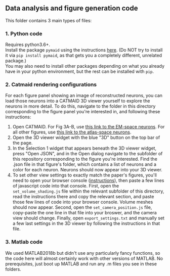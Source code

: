 ## Data analysis and figure generation code
This folder contains 3 main types of files:

### 1. Python code
Requires python3.6+.<br>
Install the package `pymaid` using the instructions [here](https://pymaid.readthedocs.io/en/latest/source/install.html). (Do NOT try to install it via `pip install pymaid`, as that gets you a completely different, unrelated package.)<br>
You may also need to install other packages depending on what you already have in your python environment, but the rest can be installed with `pip`.


### 2. Catmaid rendering configurations
For each figure panel showing an image of reconstructed neurons, you can load those neurons into a CATMAID 3D viewer yourself to explore the neurons in more detail. To do this, navigate to the folder in this directory corresponding to the figure panel you're interested in, and following these instructions:
1. Open CATMAID. For Fig 3A-B, use [this link to the EM-space neurons](https://catmaid3.hms.harvard.edu/catmaidvnc/?pid=2&zp=168300&yp=583144.5&xp=186030.9&tool=tracingtool&sid0=10&s0=7). For all other figures, use [this link to the atlas-space neurons](https://catmaid3.hms.harvard.edu/catmaidvnc/?pid=59&zp=71200&yp=268000&xp=131600&tool=tracingtool&sid0=49&s0=1).
2. Open the 3D viewer widget with the blue "3D" button on the top bar of the page.
3. In the Selection 1 widget that appears beneath the 3D viewer widget, press "Open JSON", and in the Open dialog navigate to the subfolder of this repository corresponding to the figure you're interested. Find the .json file in that figure's folder, which contains a list of neurons and a color for each neuron. Neurons should now appear into your 3D viewer.
4. To set other view settings to exactly match the paper's figures, you'll need to open your browser console ([instructions](https://www.wickedlysmart.com/hfjsconsole/)), then paste a few lines of javascript code into that console. First, open the `set_volume_shading.js` file within the relevant subfolder of this directory, read the instructions there and copy the relevant section, and paste those few lines of code into your browser console. Volume meshes should now appear. Second, open the `set_camera_position.js` file, copy-paste the one line in that file into your broswer, and the camera view should change. Finally, open `export_settings.txt` and manually set a few last settings in the 3D viewer by following the instructions in that file.

### 3. Matlab code
We used MATLAB2018b but didn't use any particularly fancy functions, so the code here will almost certainly work with other versions of MATLAB. No prerequisites, just boot up MATLAB and run any .m files you see in these folders.
